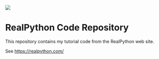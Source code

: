 ![](https://realpython.com/static/real-python-logo.ab1a167d9717.svg)

# RealPython Code Repository #
This repository contains my tutorial code from the RealPython web site.

See <https://realpython.com/>

